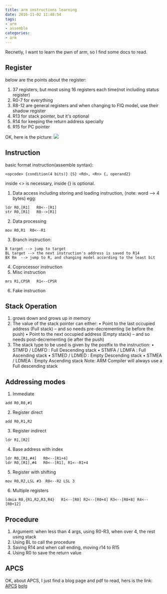 ```yaml
---
title: arm instructions learning
date: 2016-11-02 11:48:54
tags:
- arm
- assemble
categories:
- arm
---
```


Recnetly, I want to learn the pwn of arm, so I find some docs to read.

## Register
below are the points about the register:
1. 37 registers, but most using 16 registers each time(not including status register)
2. R0-7 for everything
3. R8-12 are general registers and when changing to FIQ model, use their shadow register
4. R13 for stack pointer, but it's optional
5. R14 for keeping the return address specially
6. R15 for PC pointer
<!-- more -->
OK, here is the picture:
<img src="http://of38fq57s.bkt.clouddn.com/ArmRegister.PNG">

## Instruction
basic format instruction(assemble syntax):
```
<opcode> {condition(4 bits)} {S} <Rd>, <Rn> {, operand2}
```
inside <> is necessary, inside {} is optional.

1. Data access
including storing and loading instruction, (note: word --> 4 bytes) egg:
```
ldr R0,[R1]   R0<--[R1]
str R0,[R1]   R0-->[R1]
```
2. Data processing
```
mov R0,R1  R0<--R1
```
3. Branch instruction:
```
B target --> jump to target
BL target --> the next instruction's address is saved to R14
BX Rm  --> jump to R, and changing model according to the least bit
```
4. Coprocessor instruction
5. Misc instruction
```
mrs R1,CPSR   R1<--CPSR
```
6. Fake instruction

## Stack Operation
1. grows down and grows up in memory
2. The value of the stack pointer can either:
• Point to the last occupied address (Full stack)
– and so needs pre-decrementing (ie before the push)
• Point to the next occupied address (Empty stack)
– and so needs post-decrementing (ie after the push)
3. The stack type to be used is given by the postfix to the instruction:
• STMFD / LDMFD : Full Descending stack
• STMFA / LDMFA : Full Ascending stack
• STMED / LDMED : Empty Descending stack
• STMEA / LDMEA : Empty Ascending stack
Note: ARM Compiler will always use a Full descending stack

## Addressing modes
1. Immediate
```
add R0,R0,#1
```
2. Register direct
```
add R0,R1,R2
```
3. Register indirect
```
ldr R1,[R2]
```
4. Base address with index
```
ldr R0,[R1,#4]   R0<--[R1+4]
ldr R0,[R1],#4   R0<--[R1], R1<--R1+4
```
5. Register with shifting
```
mov R0,R2,LSL #3  R0<--R2 LSL 3
```
6. Multiple registers
```
ldmia R0,{R1,R2,R3,R4}   R1<--[R0] R2<--[R0+4] R3<--[R0+8] R4<--[R0+12]
```

## Procedure
1. Argument: when less than 4 args, using R0-R3, when over 4, the rest using stack
2. Using BL to call the procedure
3. Saving R14 and when call ending, moving r14 to R15
4. Using R0 to save the return value

## APCS
OK, about APCS, I just find a blog page and pdf to read, hers is the link:
[APCS](http://infocenter.arm.com/help/topic/com.arm.doc.ihi0042f/IHI0042F_aapcs.pdf)
[bolg](http://blog.csdn.net/skyflying2012/article/details/37510171)


